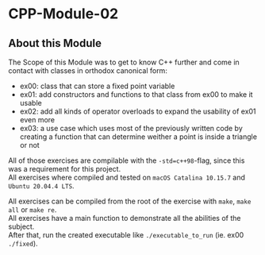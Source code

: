 # CPP-Module-02

## About this Module
The Scope of this Module was to get to know C++ further and come in contact with classes in orthodox canonical form:
- ex00: class that can store a fixed point variable
- ex01: add constructors and functions to that class from ex00 to make it usable
- ex02: add all kinds of operator overloads to expand the usability of ex01 even more
- ex03: a use case which uses most of the previously written code by creating a function that can determine weither a point is inside a triangle or not


All of those exercises are compilable with the `-std=c++98`-flag, since this was a requirement for this project.<br>
All exercises where compiled and tested on `macOS Catalina 10.15.7` and `Ubuntu 20.04.4 LTS`.


All exercises can be compiled from the root of the exercise with `make`, `make all` or `make re`.<br>
All exercises have a main function to demonstrate all the abilities of the subject.<br>
After that, run the created executable like `./executable_to_run` (ie. ex00 `./fixed`).<br>
